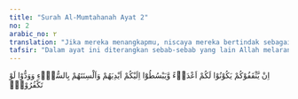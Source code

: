 ```yaml
---
title: "Surah Al-Mumtahanah Ayat 2"
no: 2
arabic_no: ٢
translation: "Jika mereka menangkapmu, niscaya mereka bertindak sebagai musuh bagimu lalu melepaskan tangan dan lidahnya kepadamu untuk menyakiti dan mereka ingin agar kamu (kembali) kafir. "
tafsir: "Dalam ayat ini diterangkan sebab-sebab yang lain Allah melarang kaum Muslimin berteman akrab dan saling menolong dengan orang kafir, yaitu:\n\n1.Jika suatu waktu mereka menangkap atau mengalahkan kaum Muslimin, mereka pasti akan melakukan kezaliman yang di luar dugaan. Mereka berteman dengan kaum Muslimin semata-mata mencari keuntungan bagi diri dan golongan mereka. Bila tidak ada keuntungan yang diharapkan, mereka akan menjauhkan diri, bahkan akan menghancurkan kaum Muslimin.\n\n2.Mereka selalu berusaha menjelek-jelekkan dan memusuhi kaum Muslimin. Bagaimana mungkin ada satu atau sebagian dari kaum Muslimin membukakan rahasia kepada mereka atau berteman erat dengan mereka. Orang yang dapat dijadikan teman itu hanyalah orang yang menginginkan kebaikan untuk kita, bukan sebaliknya.\n\n3.Mereka mengharapkan kaum Muslimin mengingkari kebenaran dan kafir kepada Allah, sehingga kaum Muslimin sama dengan mereka, yaitu sama-sama kafir. Oleh karena itu, mereka hanya mau berteman erat atau bertolong-tolongan dengan kaum Muslimin selama hal itu bisa memenuhi keinginan-keinginan mereka."
---
```

اِنْ يَّثْقَفُوْكُمْ يَكُوْنُوْا لَكُمْ اَعْدَاۤءً وَّيَبْسُطُوْٓا اِلَيْكُمْ اَيْدِيَهُمْ وَاَلْسِنَتَهُمْ بِالسُّوْۤءِ وَوَدُّوْا لَوْ تَكْفُرُوْنَۗ 